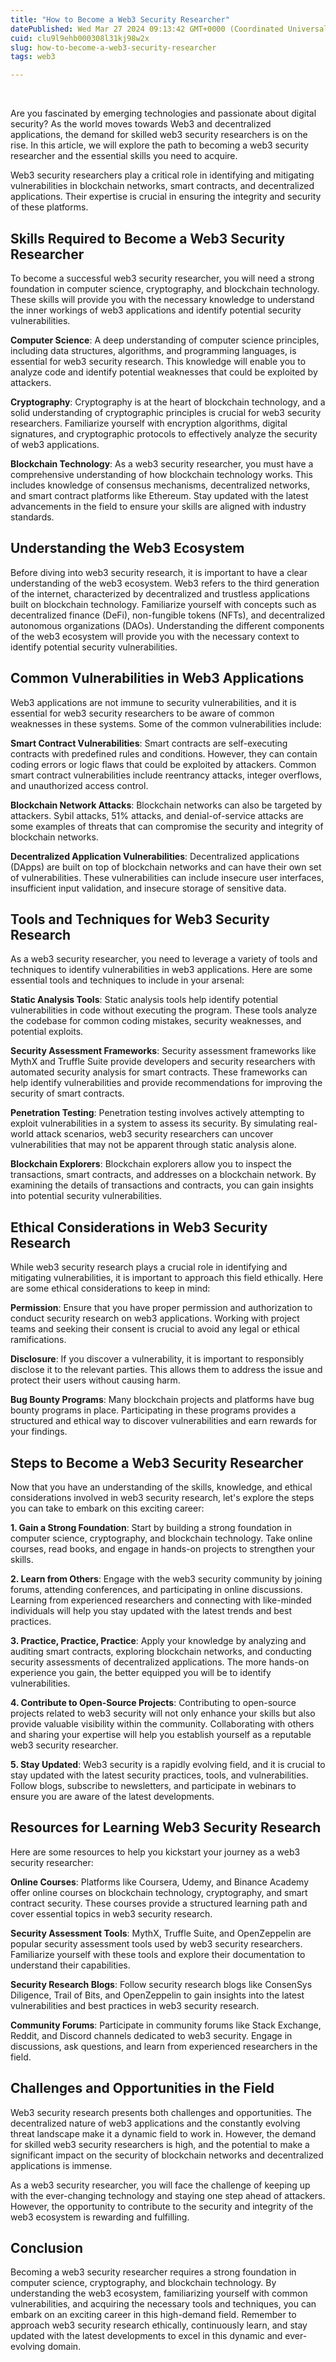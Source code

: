 ```yaml
---
title: "How to Become a Web3 Security Researcher"
datePublished: Wed Mar 27 2024 09:13:42 GMT+0000 (Coordinated Universal Time)
cuid: clu9l9ehb000308l31kj98w2x
slug: how-to-become-a-web3-security-researcher
tags: web3

---
```


‍

Are you fascinated by emerging technologies and passionate about digital security? As the world moves towards Web3 and decentralized applications, the demand for skilled web3 security researchers is on the rise. In this article, we will explore the path to becoming a web3 security researcher and the essential skills you need to acquire.

Web3 security researchers play a critical role in identifying and mitigating vulnerabilities in blockchain networks, smart contracts, and decentralized applications. Their expertise is crucial in ensuring the integrity and security of these platforms.

## Skills Required to Become a Web3 Security Researcher

To become a successful web3 security researcher, you will need a strong foundation in computer science, cryptography, and blockchain technology. These skills will provide you with the necessary knowledge to understand the inner workings of web3 applications and identify potential security vulnerabilities.

**Computer Science**: A deep understanding of computer science principles, including data structures, algorithms, and programming languages, is essential for web3 security research. This knowledge will enable you to analyze code and identify potential weaknesses that could be exploited by attackers.

**Cryptography**: Cryptography is at the heart of blockchain technology, and a solid understanding of cryptographic principles is crucial for web3 security researchers. Familiarize yourself with encryption algorithms, digital signatures, and cryptographic protocols to effectively analyze the security of web3 applications.

**Blockchain Technology**: As a web3 security researcher, you must have a comprehensive understanding of how blockchain technology works. This includes knowledge of consensus mechanisms, decentralized networks, and smart contract platforms like Ethereum. Stay updated with the latest advancements in the field to ensure your skills are aligned with industry standards.

## Understanding the Web3 Ecosystem

Before diving into web3 security research, it is important to have a clear understanding of the web3 ecosystem. Web3 refers to the third generation of the internet, characterized by decentralized and trustless applications built on blockchain technology. Familiarize yourself with concepts such as decentralized finance (DeFi), non-fungible tokens (NFTs), and decentralized autonomous organizations (DAOs). Understanding the different components of the web3 ecosystem will provide you with the necessary context to identify potential security vulnerabilities.

## Common Vulnerabilities in Web3 Applications

Web3 applications are not immune to security vulnerabilities, and it is essential for web3 security researchers to be aware of common weaknesses in these systems. Some of the common vulnerabilities include:

**Smart Contract Vulnerabilities**: Smart contracts are self-executing contracts with predefined rules and conditions. However, they can contain coding errors or logic flaws that could be exploited by attackers. Common smart contract vulnerabilities include reentrancy attacks, integer overflows, and unauthorized access control.

**Blockchain Network Attacks**: Blockchain networks can also be targeted by attackers. Sybil attacks, 51% attacks, and denial-of-service attacks are some examples of threats that can compromise the security and integrity of blockchain networks.

**Decentralized Application Vulnerabilities**: Decentralized applications (DApps) are built on top of blockchain networks and can have their own set of vulnerabilities. These vulnerabilities can include insecure user interfaces, insufficient input validation, and insecure storage of sensitive data.

## Tools and Techniques for Web3 Security Research

As a web3 security researcher, you need to leverage a variety of tools and techniques to identify vulnerabilities in web3 applications. Here are some essential tools and techniques to include in your arsenal:

**Static Analysis Tools**: Static analysis tools help identify potential vulnerabilities in code without executing the program. These tools analyze the codebase for common coding mistakes, security weaknesses, and potential exploits.

**Security Assessment Frameworks**: Security assessment frameworks like MythX and Truffle Suite provide developers and security researchers with automated security analysis for smart contracts. These frameworks can help identify vulnerabilities and provide recommendations for improving the security of smart contracts.

**Penetration Testing**: Penetration testing involves actively attempting to exploit vulnerabilities in a system to assess its security. By simulating real-world attack scenarios, web3 security researchers can uncover vulnerabilities that may not be apparent through static analysis alone.

**Blockchain Explorers**: Blockchain explorers allow you to inspect the transactions, smart contracts, and addresses on a blockchain network. By examining the details of transactions and contracts, you can gain insights into potential security vulnerabilities.

## Ethical Considerations in Web3 Security Research

While web3 security research plays a crucial role in identifying and mitigating vulnerabilities, it is important to approach this field ethically. Here are some ethical considerations to keep in mind:

**Permission**: Ensure that you have proper permission and authorization to conduct security research on web3 applications. Working with project teams and seeking their consent is crucial to avoid any legal or ethical ramifications.

**Disclosure**: If you discover a vulnerability, it is important to responsibly disclose it to the relevant parties. This allows them to address the issue and protect their users without causing harm.

**Bug Bounty Programs**: Many blockchain projects and platforms have bug bounty programs in place. Participating in these programs provides a structured and ethical way to discover vulnerabilities and earn rewards for your findings.

## Steps to Become a Web3 Security Researcher

Now that you have an understanding of the skills, knowledge, and ethical considerations involved in web3 security research, let's explore the steps you can take to embark on this exciting career:

**1\. Gain a Strong Foundation**: Start by building a strong foundation in computer science, cryptography, and blockchain technology. Take online courses, read books, and engage in hands-on projects to strengthen your skills.

**2\. Learn from Others**: Engage with the web3 security community by joining forums, attending conferences, and participating in online discussions. Learning from experienced researchers and connecting with like-minded individuals will help you stay updated with the latest trends and best practices.

**3\. Practice, Practice, Practice**: Apply your knowledge by analyzing and auditing smart contracts, exploring blockchain networks, and conducting security assessments of decentralized applications. The more hands-on experience you gain, the better equipped you will be to identify vulnerabilities.

**4\. Contribute to Open-Source Projects**: Contributing to open-source projects related to web3 security will not only enhance your skills but also provide valuable visibility within the community. Collaborating with others and sharing your expertise will help you establish yourself as a reputable web3 security researcher.

**5\. Stay Updated**: Web3 security is a rapidly evolving field, and it is crucial to stay updated with the latest security practices, tools, and vulnerabilities. Follow blogs, subscribe to newsletters, and participate in webinars to ensure you are aware of the latest developments.

## Resources for Learning Web3 Security Research

Here are some resources to help you kickstart your journey as a web3 security researcher:

**Online Courses**: Platforms like Coursera, Udemy, and Binance Academy offer online courses on blockchain technology, cryptography, and smart contract security. These courses provide a structured learning path and cover essential topics in web3 security research.

**Security Assessment Tools**: MythX, Truffle Suite, and OpenZeppelin are popular security assessment tools used by web3 security researchers. Familiarize yourself with these tools and explore their documentation to understand their capabilities.

**Security Research Blogs**: Follow security research blogs like ConsenSys Diligence, Trail of Bits, and OpenZeppelin to gain insights into the latest vulnerabilities and best practices in web3 security research.

**Community Forums**: Participate in community forums like Stack Exchange, Reddit, and Discord channels dedicated to web3 security. Engage in discussions, ask questions, and learn from experienced researchers in the field.

## Challenges and Opportunities in the Field

Web3 security research presents both challenges and opportunities. The decentralized nature of web3 applications and the constantly evolving threat landscape make it a dynamic field to work in. However, the demand for skilled web3 security researchers is high, and the potential to make a significant impact on the security of blockchain networks and decentralized applications is immense.

As a web3 security researcher, you will face the challenge of keeping up with the ever-changing technology and staying one step ahead of attackers. However, the opportunity to contribute to the security and integrity of the web3 ecosystem is rewarding and fulfilling.

## Conclusion

Becoming a web3 security researcher requires a strong foundation in computer science, cryptography, and blockchain technology. By understanding the web3 ecosystem, familiarizing yourself with common vulnerabilities, and acquiring the necessary tools and techniques, you can embark on an exciting career in this high-demand field. Remember to approach web3 security research ethically, continuously learn, and stay updated with the latest developments to excel in this dynamic and ever-evolving domain.